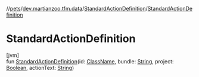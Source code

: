 //[pets](../../../index.md)/[dev.martianzoo.tfm.data](../index.md)/[StandardActionDefinition](index.md)/[StandardActionDefinition](-standard-action-definition.md)

# StandardActionDefinition

[jvm]\
fun [StandardActionDefinition](-standard-action-definition.md)(id: [ClassName](../../dev.martianzoo.tfm.pets.ast/-class-name/index.md), bundle: [String](https://kotlinlang.org/api/latest/jvm/stdlib/kotlin/-string/index.html), project: [Boolean](https://kotlinlang.org/api/latest/jvm/stdlib/kotlin/-boolean/index.html), actionText: [String](https://kotlinlang.org/api/latest/jvm/stdlib/kotlin/-string/index.html))
